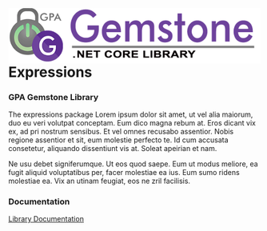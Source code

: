 <img align="right" src="img/gemstone-wide-600.png" alt="gemstone logo">

# Expressions
### GPA Gemstone Library

The expressions package Lorem ipsum dolor sit amet, ut vel alia maiorum, duo eu veri volutpat conceptam. Eum dico magna rebum at. Eros dicant vix ex, ad pri nostrum sensibus. Et vel omnes recusabo assentior. Nobis regione assentior et sit, eum molestie perfecto te. Id cum accusata consetetur, aliquando dissentiunt vis at. Soleat apeirian et nam.

Ne usu debet signiferumque. Ut eos quod saepe. Eum ut modus meliore, ea fugit aliquid voluptatibus per, facer molestiae ea ius. Eum sumo ridens molestiae ea. Vix an utinam feugiat, eos ne zril facilisis.

### Documentation
[Library Documentation](https://gemstone.github.io/expressions/help)